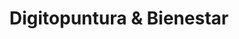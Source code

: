 ---
title: "Digitopuntura & Bienestar"
url: /ciudad-autonoma-de-buenos-aires/digitopuntura-und-bienestar/
shop: Massage
---